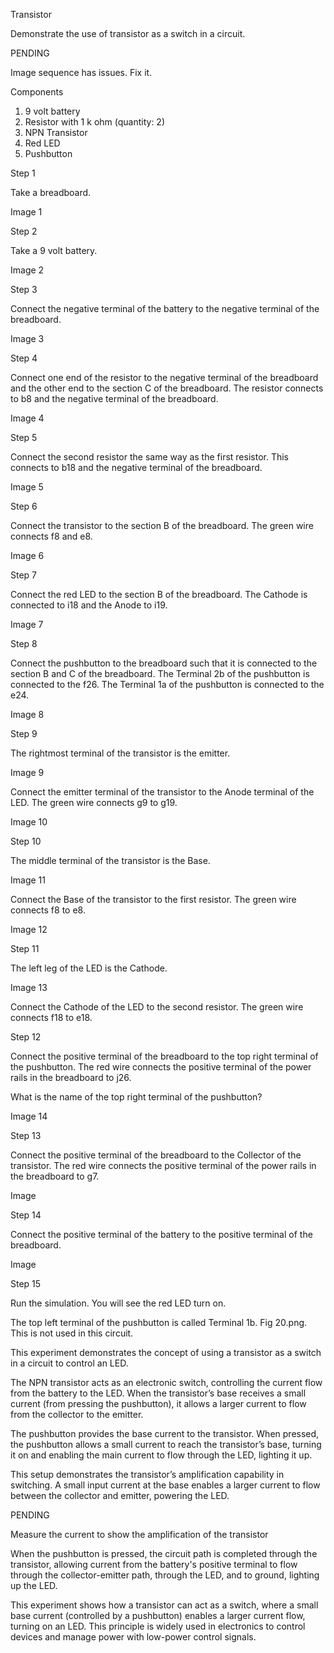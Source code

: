 Transistor

Demonstrate the use of transistor as a switch in a circuit.

PENDING

Image sequence has issues. Fix it.

Components

1. 9 volt battery
2. Resistor with 1 k ohm (quantity: 2)
3. NPN Transistor
4. Red LED
5. Pushbutton

Step 1

Take a breadboard.

Image 1

Step 2

Take a 9 volt battery.

Image 2

Step 3

Connect the negative terminal of the battery to the negative terminal of the breadboard.

Image 3

Step 4

Connect one end of the resistor to the negative terminal of the breadboard and the other end to the section C of the breadboard. The resistor connects to b8 and the negative terminal of the breadboard.

Image 4

Step 5

Connect the second resistor the same way as the first resistor. This connects to b18 and the negative terminal of the breadboard.

Image 5

Step 6

Connect the transistor to the section B of the breadboard. The green wire connects f8 and e8.

Image 6

Step 7

Connect the red LED to the section B of the breadboard. The Cathode is connected to i18 and the Anode to i19.

Image 7

Step 8

Connect the pushbutton to the breadboard such that it is connected to the section B and C of the breadboard. The Terminal 2b of the pushbutton is connected to the f26. The Terminal 1a of the pushbutton is connected to the e24.

Image 8

Step 9

The rightmost terminal of the transistor is the emitter.

Image 9

Connect the emitter terminal of the transistor to the Anode terminal of the LED. The green wire connects g9 to g19.

Image 10

Step 10

The middle terminal of the transistor is the Base.

Image 11

Connect the Base of the transistor to the first resistor. The green wire connects f8 to e8.

Image 12

Step 11

The left leg of the LED is the Cathode.

Image 13

Connect the Cathode of the LED to the second resistor. The green wire connects f18 to e18.

Step 12

Connect the positive terminal of the breadboard to the top right terminal of the pushbutton. The red wire connects the positive terminal of the power rails in the breadboard to j26.

What is the name of the top right terminal of the pushbutton?

Image 14

Step 13

Connect the positive terminal of the breadboard to the Collector of the transistor. The red wire connects the positive terminal of the power rails in the breadboard to g7.

Image

Step 14

Connect the positive terminal of the battery to the positive terminal of the breadboard.

Image

Step 15

Run the simulation. You will see the red LED turn on.

The top left terminal of the pushbutton is called Terminal 1b. Fig 20.png. This is not used in this circuit.

This experiment demonstrates the concept of using a transistor as a switch in a circuit to control an LED.

The NPN transistor acts as an electronic switch, controlling the current flow from the battery to the LED. When the transistor’s base receives a small current (from pressing the pushbutton), it allows a larger current to flow from the collector to the emitter.

The pushbutton provides the base current to the transistor. When pressed, the pushbutton allows a small current to reach the transistor’s base, turning it on and enabling the main current to flow through the LED, lighting it up.

This setup demonstrates the transistor’s amplification capability in switching. A small input current at the base enables a larger current to flow between the collector and emitter, powering the LED.

PENDING

Measure the current to show the amplification of the transistor

When the pushbutton is pressed, the circuit path is completed through the transistor, allowing current from the battery's positive terminal to flow through the collector-emitter path, through the LED, and to ground, lighting up the LED.

This experiment shows how a transistor can act as a switch, where a small base current (controlled by a pushbutton) enables a larger current flow, turning on an LED. This principle is widely used in electronics to control devices and manage power with low-power control signals.
